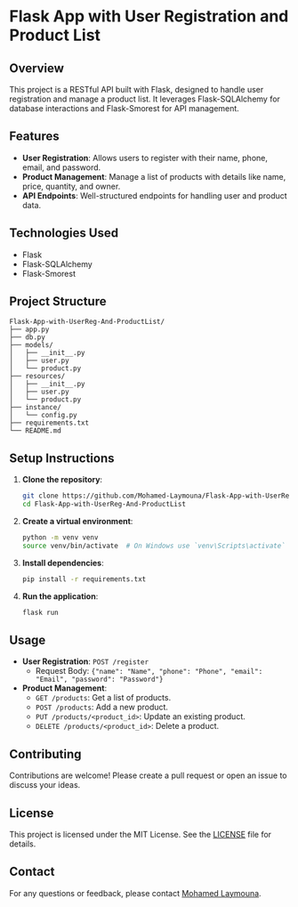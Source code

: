 # Flask App with User Registration and Product List

## Overview

This project is a RESTful API built with Flask, designed to handle user registration and manage a product list. It leverages Flask-SQLAlchemy for database interactions and Flask-Smorest for API management.

## Features

- **User Registration**: Allows users to register with their name, phone, email, and password.
- **Product Management**: Manage a list of products with details like name, price, quantity, and owner.
- **API Endpoints**: Well-structured endpoints for handling user and product data.

## Technologies Used

- Flask
- Flask-SQLAlchemy
- Flask-Smorest

## Project Structure

```
Flask-App-with-UserReg-And-ProductList/
├── app.py
├── db.py
├── models/
│   ├── __init__.py
│   ├── user.py
│   └── product.py
├── resources/
│   ├── __init__.py
│   ├── user.py
│   └── product.py
├── instance/
│   └── config.py
├── requirements.txt
└── README.md
```

## Setup Instructions

1. **Clone the repository**:
   ```sh
   git clone https://github.com/Mohamed-Laymouna/Flask-App-with-UserReg-And-ProductList.git
   cd Flask-App-with-UserReg-And-ProductList
   ```

2. **Create a virtual environment**:
   ```sh
   python -m venv venv
   source venv/bin/activate  # On Windows use `venv\Scripts\activate`
   ```

3. **Install dependencies**:
   ```sh
   pip install -r requirements.txt
   ```

4. **Run the application**:
   ```sh
   flask run
   ```

## Usage

- **User Registration**: `POST /register`
  - Request Body: `{"name": "Name", "phone": "Phone", "email": "Email", "password": "Password"}`
- **Product Management**:
  - `GET /products`: Get a list of products.
  - `POST /products`: Add a new product.
  - `PUT /products/<product_id>`: Update an existing product.
  - `DELETE /products/<product_id>`: Delete a product.

## Contributing

Contributions are welcome! Please create a pull request or open an issue to discuss your ideas.

## License

This project is licensed under the MIT License. See the [LICENSE](LICENSE) file for details.

## Contact

For any questions or feedback, please contact [Mohamed Laymouna](https://github.com/Mohamed-Laymouna).
